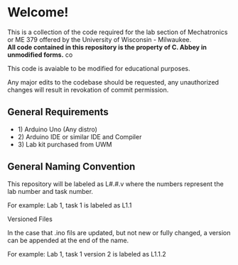 <head>
<h1>Welcome!</h1>
</head>

<div>
  <body>
    This is a collection of the code required for the lab section of Mechatronics or ME 379 offered by
    the University of Wisconsin - Milwaukee.
  </body>
</div>

<div>
  <head>
    <b>All code contained in this repository is the property of C. Abbey in unmodified forms.</b>
  </head>
</body>
  co
  </body>
</div>

This code is avaiable to be modified for educational purposes. 

Any major edits to the codebase should be requested, any unauthorized changes will result in revokation of commit permission.

<h2>General Requirements</h2>
<ul>
  <li>1) Arduino Uno (Any distro)</li>
  <li>2) Arduino IDE or similar IDE and Compiler</li>
  <li>3) Lab kit purchased from UWM</li>
</ul>

<h2>General Naming Convention</h2>

<p>This repository will be labeled as L#.#.v where the numbers represent the lab number and task number.</p>
<p>For example: Lab 1, task 1 is labeled as L1.1</p>

<head>Versioned Files</head>

<p>In the case that .ino fils are updated, but not new or fully changed, a version can be appended at the end of the name. </p>
<p>For example: Lab 1, task 1 version 2 is labeled as L1.1.2</p>
